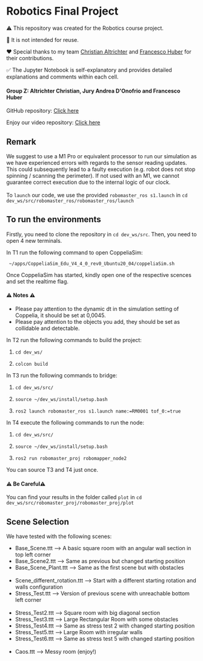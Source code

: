 # Robotics Final Project 

:warning: This repository was created for the Robotics course project. 

:no_entry_sign: It is not intended for reuse.

:heart: Special thanks to my team [Christian Altrichter](https://github.com/Altricch) and [Francesco Huber](https://github.com/Frakk0) for their contributions.

:white_check_mark: The Jupyter Notebook is self-explanatory and provides detailed explanations and comments within each cell.

#### Group Z: Altrichter Christian, Jury Andrea D'Onofrio and Francesco Huber
GitHub repository: [Click here](https://github.com/Altricch/robomaster_proj.git)

Enjoy our video repository: [Click here](https://usi365-my.sharepoint.com/:f:/g/personal/donofj_usi_ch/EhkavI2BI3RIgTlFAT8el0EBNBjVjIQa2q_OUt_9QJctLQ?e=BJTnAg)

## Remark
We suggest to use a M1 Pro or equivalent processor to run our simulation as we have experienced errors with regards to the sensor reading updates. This could subsequently lead to a faulty execution (e.g. robot does not stop spinning / scanning the perimeter). If not used with an M1, we cannot guarantee correct execution due to the internal logic of our clock.
<br/><br/>
To `launch` our code, we use the provided `robomaster_ros s1.launch` in `cd dev_ws/src/robomaster_ros/robomaster_ros/launch`

## To run the environments

Firstly, you need to clone the repository in `cd dev_ws/src`. Then, you need to open 4 new terminals.

In T1 run the following command to open CoppeliaSim:

` ~/apps/CoppeliaSim_Edu_V4_4_0_rev0_Ubuntu20_04/coppeliaSim.sh`

Once CoppeliaSim has started, kindly open one of the respective scences and set the realtime flag.

#### ⚠️ Notes ⚠️
 - Please pay attention to the dynamic dt in the simulation setting of Coppelia, it should be set at 0,0045.
 - Please pay attention to the objects you add, they should be set as collidable and detectable.

In T2 run the following commands to build the project:

1. `cd dev_ws/`

2. `colcon build`

In T3 run the following commands to bridge:

1. `cd dev_ws/src/`

2. `source ~/dev_ws/install/setup.bash`

3. `ros2 launch robomaster_ros s1.launch name:=RM0001 tof_0:=true`

In T4 execute the following commands to run the node:

1. `cd dev_ws/src/`

2. `source ~/dev_ws/install/setup.bash`

3. `ros2 run robomaster_proj robomapper_node2`

You can source T3 and T4 just once. 

#### ⚠️ Be Careful⚠️
You can find your results in the folder called `plot` in `cd dev_ws/src/robomaster_proj/robomaster_proj/plot`

## Scene Selection
We have tested with the following scenes:
- Base_Scene.ttt ⟶ A basic square room with an angular wall section in top left corner
- Base_Scene2.ttt ⟶ Same as previous but changed starting position
- Base_Scene_Plant.ttt ⟶ Same as the first scene but with obstacles
<br/><br/>
- Scene_different_rotation.ttt ⟶ Start with a different starting rotation and walls configuration
- Stress_Test.ttt ⟶ Version of previous scene with unreachable bottom left corner
<br/><br/>
- Stress_Test2.ttt ⟶ Square room with big diagonal section
- Stress_Test3.ttt ⟶ Large Rectangular Room with some obstacles
- Stress_Test4.ttt ⟶ Same as stress test 2 with changed starting position
- Stress_Test5.ttt ⟶ Large Room with irregular walls
- Stress_Test6.ttt ⟶ Same as stress test 5 with changed starting position
<br/><br/>
- Caos.ttt ⟶ Messy room (enjoy!)
